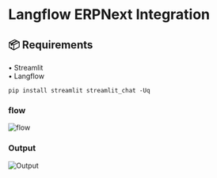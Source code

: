 # Langflow ERPNext Integration 

## 📦 <b>Requirements</b>

•	Streamlit
<br>
•	Langflow
<br>

```shell
pip install streamlit streamlit_chat -Uq
```
### flow
![flow](https://github.com/oyasizaki/langflow-additional/assets/118342512/1eed977b-413f-49ba-aa8c-10a5559d0d44)

### Output

![Output](https://github.com/oyasizaki/langflow-additional/assets/118342512/24425da5-165b-438f-96af-64e736378b14)

